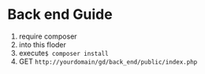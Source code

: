 # Back end Guide

1. require composer
2. into this floder
3. execute`$ composer install `
4. GET `http://yourdomain/gd/back_end/public/index.php`

